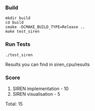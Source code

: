 ### Build
```console
mkdir build
cd build
cmake -DCMAKE_BUILD_TYPE=Release ..
make test_siren
```


### Run Tests 
```console
./test_siren
```

Results you can find in siren_cpu/results


### Score
1. SIREN implementation - 10 
2. SIREN visualisation - 5

Total: 15

